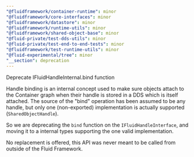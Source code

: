 ```yaml
---
"@fluidframework/container-runtime": minor
"@fluidframework/core-interfaces": minor
"@fluidframework/datastore": minor
"@fluidframework/runtime-utils": minor
"@fluidframework/shared-object-base": minor
"@fluid-private/test-dds-utils": minor
"@fluid-private/test-end-to-end-tests": minor
"@fluidframework/test-runtime-utils": minor
"@fluid-experimental/tree": minor
"__section": deprecation
---
```

Deprecate IFluidHandleInternal.bind function

Handle binding is an internal concept used to make sure objects attach to the Container graph when their handle is stored in a DDS which is itself attached.
The source of the "bind" operation has been assumed to be any handle, but only one (non-exported) implementation is actually supported (`SharedObjectHandle`).

So we are deprecating the `bind` function on the `IFluidHandleInterface`, and moving it to a internal types supporting the one valid implementation.

No replacement is offered, this API was never meant to be called from outside of the Fluid Framework.
